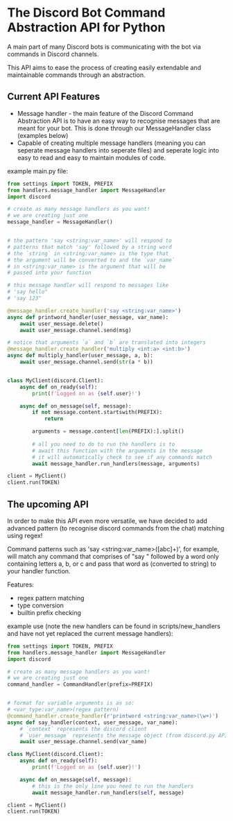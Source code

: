 # The Discord Bot Command Abstraction API for Python

A main part of many Discord bots is communicating with the bot via commands in Discord channels.

This API aims to ease the process of creating easily extendable and maintainable commands through an abstraction.

## Current API Features

- Message handler - the main feature of the Discord Command Abstraction API is to have an easy way to recognise messages that are meant for your bot. This is done through our MessageHandler class (examples below)
- Capable of creating multiple message handlers (meaning you can seperate message handlers into seperate files) and seperate logic into easy to read and easy to maintain modules of code.

example main.py file:
```py
from settings import TOKEN, PREFIX
from handlers.message_handler import MessageHandler
import discord

# create as many message handlers as you want!
# we are creating just one
message_handler = MessageHandler()


# the pattern 'say <string:var_name>' will respond to
# patterns that match 'say' followed by a string word
# the `string` in <string:var_name> is the type that
# the argument will be converted to and the `var_name`
# in <string:var_name> is the argument that will be
# passed into your function

# this message handler will respond to messages like
# 'say hello"
# 'say 123"

@message_handler.create_handler('say <string:var_name>')
async def printword_handler(user_message, var_name):
    await user_message.delete()
    await user_message.channel.send(msg)

# notice that arguments `a` and `b` are translated into integers
@message_handler.create_handler('multiply <int:a> <int:b>')
async def multiply_handler(user_message, a, b):
    await user_message.channel.send(str(a * b))


class MyClient(discord.Client):
    async def on_ready(self):
        print(f'Logged on as {self.user}!')

    async def on_message(self, message):
        if not message.content.startswith(PREFIX):
            return

        arguments = message.content[len(PREFIX):].split()
        
        # all you need to do to run the handlers is to
        # await this function with the arguments in the message
        # it will automatically check to see if any commands match
        await message_handler.run_handlers(message, arguments)

client = MyClient()
client.run(TOKEN)
```

## The upcoming API

In order to make this API even more versatile, we have decided to add advanced pattern (to recognise discord commands from the chat) matching using regex!

Command patterns such as 'say \<string:var\_name\>([abc]+)', for example, will match any command that comprises of "say " followed by a word only containing letters a, b, or c and pass that word as (converted to string) to your handler function.

Features:
- regex pattern matching
- type conversion
- builtin prefix checking

example use (note the new handlers can be found in scripts/new\_handlers and have not yet replaced the current message handlers):
```py
from settings import TOKEN, PREFIX
from handlers.message_handler import MessageHandler
import discord

# create as many message handlers as you want!
# we are creating just one
command_handler = CommandHandler(prefix=PREFIX)


# format for variable arguments is as so:
# <var_type:var_name>(regex pattern)
@command_handler.create_handler(r'printword <string:var_name>(\w+)')
async def say_handler(context, user_message, var_name):
    # `context` represents the discord client
    # `user_message` represents the message object (from discord.py API)
    await user_message.channel.send(var_name)

class MyClient(discord.Client):
    async def on_ready(self):
        print(f'Logged on as {self.user}!')

    async def on_message(self, message):
        # this is the only line you need to run the handlers
        await message_handler.run_handlers(self, message)

client = MyClient()
client.run(TOKEN)
```
